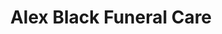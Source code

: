 ---
title: "Alex Black Funeral Care"
url: /drumchapel/alex-black-funeral-care/
shop: funeral directors
---